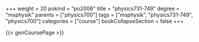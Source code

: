 +++
weight = 20
pokind = "po2006"
title = "physics731-749"
degree = "msphysik"
parents = ["physics700"]
tags = ["msphysik", "physics731-749", "physics700"]
categories = ["course"]
bookCollapseSection = false
+++

{{< genCoursePage >}}
